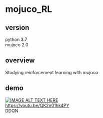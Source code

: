 # mojuco_RL
## version
python 3.7  
mujoco 2.0
## overview  
Studying reinforcement learning with mujoco
## demo


[![IMAGE ALT TEXT HERE](http://img.youtube.com/vi/EgifOjdg_P8/0.jpg)](http://www.youtube.com/watch?v=EgifOjdg_P8)  
https://youtu.be/QK2n01hk4PY  
DDQN
